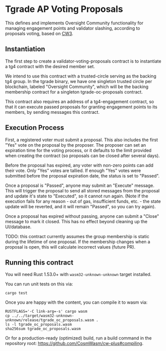 # Tgrade AP Voting Proposals

This defines and implements Oversight Community functionality for managing
engagement points and validator slashing, according to proposals voting,
based on [CW3](https://github.com/CosmWasm/cosmwasm-plus/tree/master/packages/cw3).

## Instantiation

The first step to create a validator-voting-proposals contract is to instantiate
a tg4 contract with the desired member set.

We intend to use this contract with a trusted-circle serving as the backing tg4 group.
In the tgrade binary, we have one singleton trusted circle per blockchain, labeled
"Oversight Community", which will be the backing membership contract for a
singleton tgrade-oc-proposals contract.

This contract also requires an address of a tg4-engagement contract, so that it
can execute passed proposals for granting engagement points to its members, by sending
messages this contract.

## Execution Process

First, a registered voter must submit a proposal. This also includes the
first "Yes" vote on the proposal by the proposer. The proposer can set
an expiration time for the voting process, or it defaults to the limit
provided when creating the contract (so proposals can be closed after several
days).

Before the proposal has expired, any voter with non-zero points can add their
vote. Only "Yes" votes are tallied. If enough "Yes" votes were submitted before
the proposal expiration date, the status is set to "Passed".

Once a proposal is "Passed", anyone may submit an "Execute" message. This will
trigger the proposal to send all stored messages from the proposal and update
it's state to "Executed", so it cannot run again. (Note if the execution fails
for any reason - out of gas, insufficient funds, etc. - the state update will
be reverted, and it will remain "Passed", so you can try again).

Once a proposal has expired without passing, anyone can submit a "Close"
message to mark it closed. This has no effect beyond cleaning up the UI/database.

TODO: this contract currently assumes the group membership is static during
the lifetime of one proposal. If the membership changes when a proposal is
open, this will calculate incorrect values (future PR).

## Running this contract

You will need Rust 1.53.0+ with `wasm32-unknown-unknown` target installed.

You can run unit tests on this via:

`cargo test`

Once you are happy with the content, you can compile it to wasm via:

```
RUSTFLAGS='-C link-arg=-s' cargo wasm
cp ../../target/wasm32-unknown-unknown/release/tgrade_oc_proposals.wasm .
ls -l tgrade_oc_proposals.wasm
sha256sum tgrade_oc_proposals.wasm
```

Or for a production-ready (optimized) build, run a build command in
the repository root: https://github.com/CosmWasm/cw-plus#compiling.
